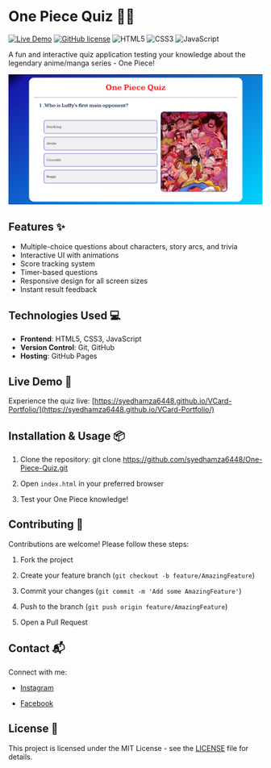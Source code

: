 # One Piece Quiz 🏴‍☠️

[![Live Demo](https://img.shields.io/badge/Live-Demo-brightgreen)](https://syedhamza6448.github.io/VCard-Portfolio/)
[![GitHub license](https://img.shields.io/github/license/syedhamza6448/One-Piece-Quiz)](https://github.com/syedhamza6448/One-Piece-Quiz/blob/main/LICENSE)
![HTML5](https://img.shields.io/badge/HTML5-E34F26?logo=html5&logoColor=white)
![CSS3](https://img.shields.io/badge/CSS3-1572B6?logo=css3&logoColor=white)
![JavaScript](https://img.shields.io/badge/JavaScript-F7DF1E?logo=javascript&logoColor=black)

A fun and interactive quiz application testing your knowledge about the legendary anime/manga series - One Piece!

![One Piece Quiz Preview](https://github.com/syedhamza6448/VCard-Portfolio/blob/main/Assets/images/op-quiz-ss.png?raw=truetext=One+Piece+Quiz+Screenshot) <!-- Replace with actual screenshot URL -->

## Features ✨
- Multiple-choice questions about characters, story arcs, and trivia
- Interactive UI with animations
- Score tracking system
- Timer-based questions
- Responsive design for all screen sizes
- Instant result feedback

## Technologies Used 💻
- **Frontend**: HTML5, CSS3, JavaScript
- **Version Control**: Git, GitHub
- **Hosting**: GitHub Pages

## Live Demo 🚀
Experience the quiz live: [https://syedhamza6448.github.io/VCard-Portfolio/](https://syedhamza6448.github.io/VCard-Portfolio/)

## Installation & Usage 📦
1. Clone the repository:
git clone https://github.com/syedhamza6448/One-Piece-Quiz.git
2.  Open  `index.html`  in your preferred browser
    
3.  Test your One Piece knowledge!
    

## Contributing 🤝

Contributions are welcome! Please follow these steps:

1.  Fork the project
    
2.  Create your feature branch (`git checkout -b feature/AmazingFeature`)
    
3.  Commit your changes (`git commit -m 'Add some AmazingFeature'`)
    
4.  Push to the branch (`git push origin feature/AmazingFeature`)
    
5.  Open a Pull Request
    

## Contact 📬

Connect with me:

-   [Instagram](https://www.instagram.com/s.yedhamza/)
    
-   [Facebook](https://www.facebook.com/profile.php?id=61563786374671)
    

## License 📄

This project is licensed under the MIT License - see the  [LICENSE](https://chat.deepseek.com/a/chat/s/LICENSE)  file for details.
